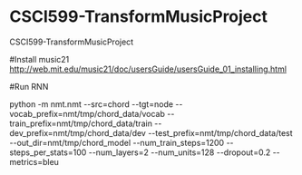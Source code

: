 # CSCI599-TransformMusicProject
CSCI599-TransformMusicProject

#Install music21
http://web.mit.edu/music21/doc/usersGuide/usersGuide_01_installing.html

#Run RNN

python -m nmt.nmt     --src=chord --tgt=node     --vocab_prefix=nmt/tmp/chord_data/vocab      --train_prefix=nmt/tmp/chord_data/train     --dev_prefix=nmt/tmp/chord_data/dev      --test_prefix=nmt/tmp/chord_data/test     --out_dir=nmt/tmp/chord_model     --num_train_steps=1200     --steps_per_stats=100     --num_layers=2     --num_units=128     --dropout=0.2     --metrics=bleu